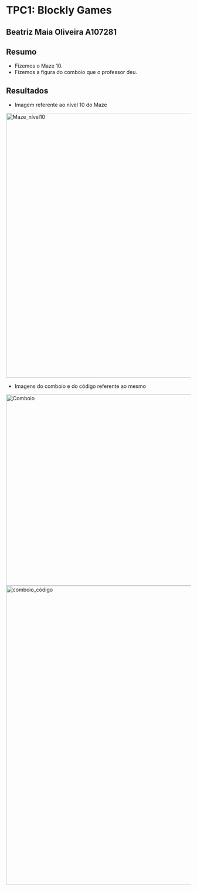 # TPC1: Blockly Games

## Beatriz Maia Oliveira  A107281

## Resumo
- Fizemos o Maze 10.
- Fizemos a figura do comboio que o professor deu.

## Resultados
- Imagem referente ao nível 10 do Maze
<img width="1194" height="721" alt="Maze_nível10" src="https://github.com/user-attachments/assets/5f4ef6ff-e629-48fb-aa20-6d112968ccb4" />

- Imagens do comboio e do código referente ao mesmo
<img width="511" height="521" alt="Comboio" src="https://github.com/user-attachments/assets/a6151411-a3dc-4078-9371-976c9655c951" />
<img width="1200" height="814" alt="comboio_código" src="https://github.com/user-attachments/assets/d646284d-903d-4e58-8e21-eeaf1f8fa071" />
